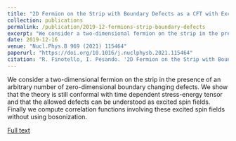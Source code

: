```yaml
---
title: "2D Fermion on the Strip with Boundary Defects as a CFT with Excited Spin Fields"
collection: publications
permalink: /publication/2019-12-fermions-strip-boundary-defects
excerpt: "We consider a two-dimensional fermion on the strip in the presence of an arbitrary number of zero-dimensional boundary changing defects."
date: 2019-12-16
venue: "Nucl.Phys.B 969 (2021) 115464"
paperurl: "https://doi.org/10.1016/j.nuclphysb.2021.115464"
citation: "R. Finotello, I. Pesando. '2D Fermion on the Strip with Boundary Defects as a CFT with Excited Spin Fields'. arXiv:1912.07617, submitted to Nucl. Phys. B."
---
```

We consider a two-dimensional fermion on the strip in the presence of an arbitrary number of zero-dimensional boundary changing defects. We show that the theory is still conformal with time dependent stress-energy tensor and that the allowed defects can be understood as excited spin fields. Finally we compute correlation functions involving these excited spin fields without using bosonization.

[Full text](https://arxiv.org/abs/1912.07617)

